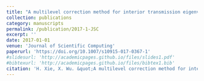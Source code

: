 ```yaml
---
title: "A multilevel correction method for interior transmission eigenvalue problem"
collection: publications
category: manuscripts
permalink: /publication/2017-1-JSC
excerpt: ''
date: 2017-01-01
venue: 'Journal of Scientific Computing'
paperurl: 'https://doi.org/10.1007/s10915-017-0367-1'
#slidesurl: 'http://academicpages.github.io/files/slides1.pdf'
#bibtexurl: 'http://academicpages.github.io/files/bibtex1.bib'
citation: 'H. Xie, X. Wu. &quot;A multilevel correction method for interior transmission eigenvalue problem.&quot; <i>Journal of Scientific Computing</i>. 72(2), 586-604, 2017. https://doi.org/10.1007/s10915-017-0367-1.'
---
```



